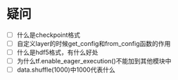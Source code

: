 # 疑问

- [ ] 什么是checkpoint格式
- [ ] 自定义layer的时候get_config和from_config函数的作用
- [ ] 什么是hdf5格式，有什么好处
- [ ] 为什么tf.enable_eager_execution()不能加到其他模块中
- [ ] data.shuffle(1000)中1000代表什么
